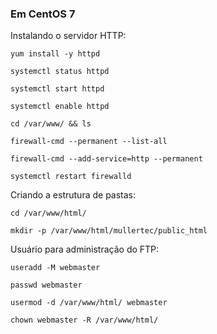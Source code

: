 ### Em CentOS 7

Instalando o servidor HTTP:

    yum install -y httpd

    systemctl status httpd

    systemctl start httpd

    systemctl enable httpd

    cd /var/www/ && ls

    firewall-cmd --permanent --list-all

    firewall-cmd --add-service=http --permanent
 
    systemctl restart firewalld

Criando a estrutura de pastas:

    cd /var/www/html/

    mkdir -p /var/www/html/mullertec/public_html

Usuário para administração do FTP:

    useradd -M webmaster

    passwd webmaster

    usermod -d /var/www/html/ webmaster

    chown webmaster -R /var/www/html/